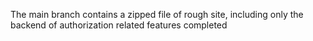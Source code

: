 The main branch contains a zipped file of rough site, including only the backend of authorization related features completed
